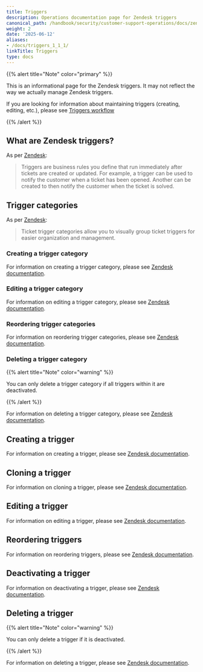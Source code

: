 ```yaml
---
title: Triggers
description: Operations documentation page for Zendesk triggers
canonical_path: /handbook/security/customer-support-operations/docs/zendesk/triggers
weight: 2
date: '2025-06-12'
aliases:
- /docs/triggers_1_1_1/
linkTitle: Triggers
type: docs
---
```


{{% alert title="Note" color="primary" %}}

This is an informational page for the Zendesk triggers. It may not reflect the way we actually manage Zendesk triggers.

If you are looking for information about maintaining triggers (creating, editing, etc.), please see [Triggers workflow](../../workflows/zendesk/triggers)

{{% /alert %}}

## What are Zendesk triggers?

As per [Zendesk](https://support.zendesk.com/hc/en-us/articles/4408822236058-About-triggers-and-how-they-work):

> Triggers are business rules you define that run immediately after tickets are created or updated. For example, a trigger can be used to notify the customer when a ticket has been opened. Another can be created to then notify the customer when the ticket is solved.

## Trigger categories

As per [Zendesk](https://support.zendesk.com/hc/en-us/articles/4408834781594-Creating-categories-to-organize-ticket-triggers):

> Ticket trigger categories allow you to visually group ticket triggers for easier organization and management.

### Creating a trigger category

For information on creating a trigger category, please see [Zendesk documentation](https://support.zendesk.com/hc/en-us/articles/4408834781594-Creating-categories-to-organize-ticket-triggers#topic_vbd_2ym_tnb).

### Editing a trigger category

For information on editing a trigger category, please see [Zendesk documentation](https://support.zendesk.com/hc/en-us/articles/4408832263066-Managing-trigger-categories-for-ticket-triggers#topic_vwm_ftn_tnb).

### Reordering trigger categories

For information on reordering trigger categories, please see [Zendesk documentation](https://support.zendesk.com/hc/en-us/articles/4408832263066-Managing-trigger-categories-for-ticket-triggers#topic_avl_ksn_tnb).

### Deleting a trigger category

{{% alert title="Note" color="warning" %}}

You can only delete a trigger category if all triggers within it are deactivated.

{{% /alert %}}

For information on deleting a trigger category, please see [Zendesk documentation](https://support.zendesk.com/hc/en-us/articles/4408832263066-Managing-trigger-categories-for-ticket-triggers#topic_df5_y5n_tnb).

## Creating a trigger

For information on creating a trigger, please see [Zendesk documentation](https://support.zendesk.com/hc/en-us/articles/4408886797466-Creating-ticket-triggers-for-automatic-ticket-updates-and-notifications#topic_qfk_s23_vsb).

## Cloning a trigger

For information on cloning a trigger, please see [Zendesk documentation](https://support.zendesk.com/hc/en-us/articles/4408882237722-Managing-ticket-triggers#topic_dwq_zoy_tb).

## Editing a trigger

For information on editing a trigger, please see [Zendesk documentation](https://support.zendesk.com/hc/en-us/articles/4408882237722-Managing-ticket-triggers#topic_dwq_zoy_tb).

## Reordering triggers

For information on reordering triggers, please see [Zendesk documentation](https://support.zendesk.com/hc/en-us/articles/4408882237722-Managing-ticket-triggers#topic_vnl_zpy_tb).

## Deactivating a trigger

For information on deactivating a trigger, please see [Zendesk documentation](https://support.zendesk.com/hc/en-us/articles/4408882237722-Managing-ticket-triggers#topic_jvv_kqy_tb).

## Deleting a trigger

{{% alert title="Note" color="warning" %}}

You can only delete a trigger if it is deactivated.

{{% /alert %}}

For information on deleting a trigger, please see [Zendesk documentation](https://support.zendesk.com/hc/en-us/articles/4408882237722-Managing-ticket-triggers#topic_fqc_2m2_zsb).
